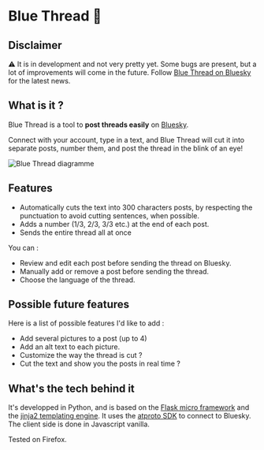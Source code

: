 # Blue Thread 🧵

## Disclaimer

⚠ It is in development and not very pretty yet. Some bugs are present, but a lot of improvements will come in the future. Follow [Blue Thread on Bluesky](http://bsky.app/profile/bluethread.bsky.social) for the latest news.

## What is it ?

Blue Thread is a tool to **post threads easily** on [Bluesky](https://bsky.app/).

Connect with your account, type in a text, and Blue Thread will cut it into separate posts, number them, and post the thread in the blink of an eye!

![Blue Thread diagramme](https://github.com/simonetthomas/Blue_Thread/assets/36693311/d8992581-17d7-4f35-af33-3030d3453dae)


## Features

* Automatically cuts the text into 300 characters posts, by respecting the punctuation to avoid cutting sentences, when possible.
* Adds a number (1/3, 2/3, 3/3 etc.) at the end of each post.
* Sends the entire thread all at once

You can :
* Review and edit each post before sending the thread on Bluesky.
* Manually add or remove a post before sending the thread.
* Choose the language of the thread.

## Possible future features

Here is a list of possible features I'd like to add :
* Add several pictures to a post (up to 4)
* Add an alt text to each picture.
* Customize the way the thread is cut ?
* Cut the text and show you the posts in real time ?

## What's the tech behind it

It's developped in Python, and is based on the [Flask micro framework](https://flask.palletsprojects.com/en/2.3.x/) and the [jinja2 templating engine](https://jinja.palletsprojects.com/en/3.1.x/). It uses the [atproto SDK](https://atproto.blue/en/latest/) to connect to Bluesky. The client side is done in Javascript vanilla.

Tested on Firefox.

